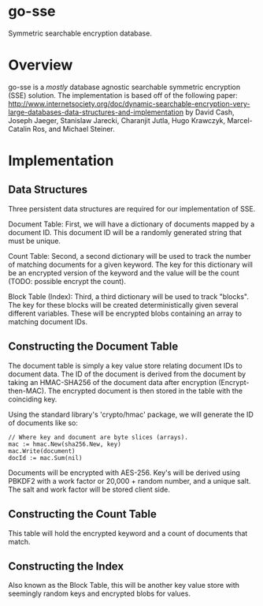 # go-sse
Symmetric searchable encryption database.


Overview
=

go-sse is a *mostly* database agnostic searchable symmetric encryption (SSE)
solution. The implementation is based off of the following paper:
http://www.internetsociety.org/doc/dynamic-searchable-encryption-very-large-databases-data-structures-and-implementation
by David Cash, Joseph Jaeger, Stanislaw Jarecki, Charanjit Jutla, Hugo Krawczyk,
Marcel-Catalin Ros, and Michael Steiner.


Implementation
=

Data Structures
-

Three persistent data structures are required for our implementation of SSE.

Document Table:
First, we will have a dictionary of documents mapped by a document ID. This
document ID will be a randomly generated string that must be unique.

Count Table:
Second, a second dictionary will be used to track the number of matching
documents for a given keyword. The key for this dictionary will be an encrypted
version of the keyword and the value will be the count (TODO: possible encrypt
the count).

Block Table (Index):
Third, a third dictionary will be used to track "blocks". The key for these
blocks will be created deterministically given several different variables.
These will be encrypted blobs containing an array to matching document IDs.


Constructing the Document Table
-

The document table is simply a key value store relating document IDs to document
data. The ID of the document is derived from the document by taking an
HMAC-SHA256 of the document data after encryption (Encrypt-then-MAC). The
encrypted document is then stored in the table with the coinciding key.

Using the standard library's 'crypto/hmac' package, we will generate the ID of
documents like so:

    // Where key and document are byte slices (arrays).
    mac := hmac.New(sha256.New, key)
    mac.Write(document)
    docId := mac.Sum(nil)

Documents will be encrypted with AES-256. Key's will be derived using PBKDF2
with a work factor or 20,000 + random number, and a unique salt. The salt and
work factor will be stored client side.


Constructing the Count Table
-

This table will hold the encrypted keyword and a count of documents that match.


Constructing the Index
-

Also known as the Block Table, this will be another key value store with
seemingly random keys and encrypted blobs for values.


